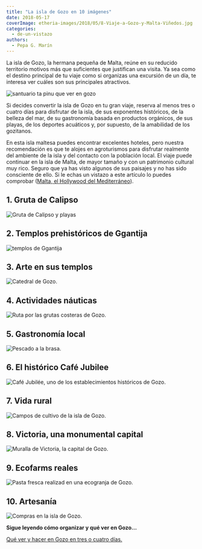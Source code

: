 ```yaml
---
title: "La isla de Gozo en 10 imágenes"
date: 2018-05-17
coverImage: etheria-images/2018/05/8-Viaje-a-Gozo-y-Malta-Viñedos.jpg
categories: 
  - de-un-vistazo
authors: 
  - Pepa G. Marín
---
```


La isla de Gozo, la hermana pequeña de Malta, reúne en su reducido territorio motivos 
más que suficientes que justifican una visita. Ya sea como el destino principal de tu 
viaje como si organizas una excursión de un día, te interesa ver cuáles son sus 
principales atractivos. 

![santuario ta pinu que ver en gozo](etheria-images/2018/05/iglesia-ta-pinu-gozo.jpg "Basílica del Santuario Nacional de la Santísima Virgen de Ta ‘Pinu. © Timofey Borozdin")

Si decides convertir la isla de Gozo en tu gran viaje, reserva al menos tres o cuatro 
días para disfrutar de la isla, de sus exponentes históricos, de la belleza del mar, de 
su gastronomía basada en productos orgánicos, de sus playas, de los deportes acuáticos 
y, por supuesto, de la amabilidad de los gozitanos. 

En esta isla maltesa puedes encontrar excelentes hoteles, pero nuestra recomendación es 
que te alojes en agroturismos para disfrutar realmente del ambiente de la isla y del 
contacto con la población local. El viaje puede continuar en la isla de Malta, de mayor 
tamaño y con un patrimonio cultural muy rico. Seguro que ya has visto algunos de sus 
paisajes y no has sido consciente de ello. Si le echas un vistazo a este artículo lo 
puedes comprobar ([Malta, el Hollywood del 
Mediterráneo](https://etheriamagazine.com/2019/06/14/viajes-cine-malta-hollywood-mediterraneo/)). 

## 1\. Gruta de Calipso

![Gruta de Calipso y playas](etheria-images/2018/05/1-Viaje-a-Gozo-y-Malta-Gruta-Calipso-1024x682.jpg "Gruta de Calipso y playas.")

## 2\. Templos prehistóricos de Ggantija

![templos de Ggantija](etheria-images/2018/05/7-Viaje-a-Gozo-y-Malta-Ruinas-Ggantija-1024x682.jpg "Templos de Ggantija")

## 3\. Arte en sus templos

![Catedral de Gozo.](etheria-images/2018/05/2-Viaje-a-Gozo-y-Malta-Iglesia-Victoria-1024x682.jpg "Catedral de Gozo.")

## 4\. Actividades náuticas

![Ruta por las grutas costeras de Gozo.](etheria-images/2018/05/5-Viaje-a-Gozo-y-Malta-1024x682.jpg "Ruta por las grutas costeras de Gozo.")

## 5\. Gastronomía local

![Pescado a la brasa.](etheria-images/2018/05/10-Viaje-a-Gozo-y-Malta-Pescado-1024x682.jpg "Pescado a la brasa.")

## 6\. El histórico Café Jubilee

![Café Jubilée, uno de los establecimientos históricos de Gozo.](etheria-images/2018/05/3-Viaje-a-Gozo-y-Malta-Cafe-Jubile-1024x682.jpg "Café Jubilée, uno de los establecimientos históricos de Gozo.")

## 7\. Vida rural

![Campos de cultivo de la isla de Gozo.](etheria-images/2018/05/8-Viaje-a-Gozo-y-Malta-Viñedos-1024x682.jpg "Campos de cultivo de la isla de Gozo.")

## 8\. Victoria, una monumental capital

![Muralla de Victoria, la capital de Gozo.](etheria-images/2018/05/4-Viaje-a-Gozo-y-Malta-Muralla-Ciutadella-691x1024.jpg "Muralla de Victoria, la capital de Gozo.")

## 9\. Ecofarms reales

![Pasta fresca realizad en una ecogranja de Gozo.](etheria-images/2018/05/6-Viaje-a-Gozo-y-Malta-Riccardo-1024x682.jpg "Pasta fresca realizad en una ecogranja de Gozo.")

## 10\. Artesanía

![Compras en la isla de Gozo.](etheria-images/2018/05/9-Viaje-a-Gozo-y-Malta-Compras-1024x682.jpg "Compras en la isla de Gozo.")

**Sigue leyendo cómo organizar y qué ver en Gozo...** 

[Qué ver y hacer en Gozo en tres o cuatro 
días.](https://etheriamagazine.com/2021/04/29/que-ver-hacer-gozo-malta/)

